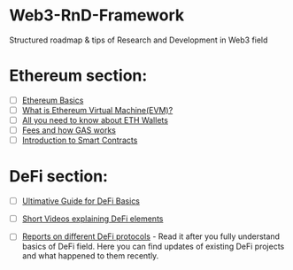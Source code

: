 # Web3-RnD-Framework
Structured roadmap &amp; tips of Research and Development in Web3 field


# Ethereum section:

- [ ] [Ethereum Basics](https://ethereum.org/en/developers/docs/intro-to-ethereum/)
- [ ] [What is Ethereum Virtual Machine(EVM)?](https://moralis.io/evm-explained-what-is-ethereum-virtual-machine/)
- [ ] [All you need to know about ETH Wallets](https://ethereum.org/en/wallets/#:~:text=Ethereum%20wallets%20are%20applications%20that,transactions%20and%20connect%20to%20applications.&text=Your%20wallet%20is%20only%20a%20tool%20for%20managing%20your%20Ethereum%20account.)
- [ ] [Fees and how GAS works](https://ethereum.org/en/developers/docs/gas/)
- [ ] [Introduction to Smart Contracts](https://www.simplilearn.com/tutorials/blockchain-tutorial/what-is-smart-contract)

# DeFi section:

- [ ] [Ultimative Guide for DeFi Basics](https://newsletter.thedefiant.io/p/the-defiants-definitive-guide-to)
- [ ] [Short Videos explaining DeFi elements](https://finematics.com/guide-to-decentralized-finance/)
- [ ] [Reports on different DeFi protocols](https://messari.io/research/defi) - Read it after you fully understand basics of DeFi field. Here you can find updates of existing DeFi projects and what happened to them recently.


